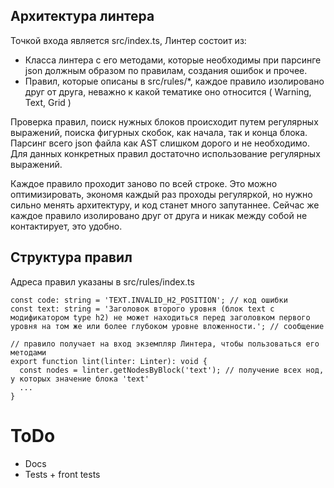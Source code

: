 ## Архитектура линтера

Точкой входа является src/index.ts, Линтер состоит из:
- Класса линтера с его методами, которые необходимы при парсинге json должным образом по правилам, создания ошибок и прочее.
- Правил, которые описаны в src/rules/*, каждое правило изолировано друг от друга, неважно к какой тематике оно относится ( Warning, Text, Grid )

Проверка правил, поиск нужных блоков происходит путем регулярных выражений, поиска фигурных скобок, как начала, так и конца блока. Парсинг всего json файла как AST слишком дорого и не необходимо. Для данных конкретных правил достаточно использование регулярных выражений.

Каждое правило проходит заново по всей строке. Это можно оптимизировать, экономя каждый раз проходы регуляркой, но нужно сильно менять архитектуру, и код станет много запутаннее. Сейчас же каждое правило изолировано друг от друга и никак между собой не контактирует, это удобно.

## Структура правил

Адреса правил указаны в src/rules/index.ts

```
const code: string = 'TEXT.INVALID_H2_POSITION'; // код ошибки
const text: string = 'Заголовок второго уровня (блок text с модификатором type h2) не может находиться перед заголовком первого уровня на том же или более глубоком уровне вложенности.'; // сообщение

// правило получает на вход экземпляр Линтера, чтобы пользоваться его методами
export function lint(linter: Linter): void {
  const nodes = linter.getNodesByBlock('text'); // получение всех нод, у которых значение блока 'text'
  ...
}
```

# ToDo

* Docs
* Tests + front tests